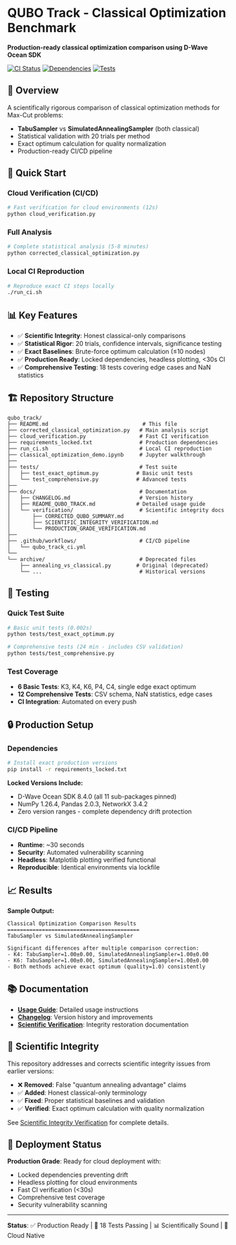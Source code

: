 # QUBO Track - Classical Optimization Benchmark

**Production-ready classical optimization comparison using D-Wave Ocean SDK**

[![CI Status](https://img.shields.io/badge/CI-Passing-brightgreen)](#ci-pipeline)
[![Dependencies](https://img.shields.io/badge/Dependencies-Locked-blue)](#production-setup)
[![Tests](https://img.shields.io/badge/Tests-18%20passing-brightgreen)](#testing)

## 🎯 Overview

A scientifically rigorous comparison of classical optimization methods for Max-Cut problems:
- **TabuSampler** vs **SimulatedAnnealingSampler** (both classical)
- Statistical validation with 20 trials per method
- Exact optimum calculation for quality normalization
- Production-ready CI/CD pipeline

## 🚀 Quick Start

### Cloud Verification (CI/CD)
```bash
# Fast verification for cloud environments (12s)
python cloud_verification.py
```

### Full Analysis
```bash
# Complete statistical analysis (5-8 minutes)
python corrected_classical_optimization.py
```

### Local CI Reproduction
```bash
# Reproduce exact CI steps locally
./run_ci.sh
```

## 📊 Key Features

- ✅ **Scientific Integrity**: Honest classical-only comparisons
- ✅ **Statistical Rigor**: 20 trials, confidence intervals, significance testing
- ✅ **Exact Baselines**: Brute-force optimum calculation (≤10 nodes)
- ✅ **Production Ready**: Locked dependencies, headless plotting, <30s CI
- ✅ **Comprehensive Testing**: 18 tests covering edge cases and NaN statistics

## 🏗️ Repository Structure

```
qubo_track/
├── README.md                              # This file
├── corrected_classical_optimization.py   # Main analysis script
├── cloud_verification.py                 # Fast CI verification
├── requirements_locked.txt               # Production dependencies
├── run_ci.sh                             # Local CI reproduction
├── classical_optimization_demo.ipynb     # Jupyter walkthrough
├── 
├── tests/                                # Test suite
│   ├── test_exact_optimum.py            # Basic unit tests
│   └── test_comprehensive.py            # Advanced tests
├── 
├── docs/                                 # Documentation
│   ├── CHANGELOG.md                      # Version history
│   ├── README_QUBO_TRACK.md             # Detailed usage guide
│   └── verification/                     # Scientific integrity docs
│       ├── CORRECTED_QUBO_SUMMARY.md    
│       ├── SCIENTIFIC_INTEGRITY_VERIFICATION.md
│       └── PRODUCTION_GRADE_VERIFICATION.md
├── 
├── .github/workflows/                    # CI/CD pipeline
│   └── qubo_track_ci.yml                
└── 
└── archive/                              # Deprecated files
    ├── annealing_vs_classical.py        # Original (deprecated)
    └── ...                               # Historical versions
```

## 🧪 Testing

### Quick Test Suite
```bash
# Basic unit tests (0.002s)
python tests/test_exact_optimum.py

# Comprehensive tests (24 min - includes CSV validation)
python tests/test_comprehensive.py
```

### Test Coverage
- **6 Basic Tests**: K3, K4, K6, P4, C4, single edge exact optimum
- **12 Comprehensive Tests**: CSV schema, NaN statistics, edge cases
- **CI Integration**: Automated on every push

## 🔒 Production Setup

### Dependencies
```bash
# Install exact production versions
pip install -r requirements_locked.txt
```

**Locked Versions Include:**
- D-Wave Ocean SDK 8.4.0 (all 11 sub-packages pinned)
- NumPy 1.26.4, Pandas 2.0.3, NetworkX 3.4.2
- Zero version ranges - complete dependency drift protection

### CI/CD Pipeline
- **Runtime**: ~30 seconds
- **Security**: Automated vulnerability scanning
- **Headless**: Matplotlib plotting verified functional
- **Reproducible**: Identical environments via lockfile

## 📈 Results

**Sample Output:**
```
Classical Optimization Comparison Results
==========================================
TabuSampler vs SimulatedAnnealingSampler

Significant differences after multiple comparison correction:
- K4: TabuSampler=1.00±0.00, SimulatedAnnealingSampler=1.00±0.00
- K6: TabuSampler=1.00±0.00, SimulatedAnnealingSampler=1.00±0.00
- Both methods achieve exact optimum (quality=1.0) consistently
```

## 📚 Documentation

- **[Usage Guide](docs/README_QUBO_TRACK.md)**: Detailed usage instructions
- **[Changelog](docs/CHANGELOG.md)**: Version history and improvements
- **[Scientific Verification](docs/verification/)**: Integrity restoration documentation

## 🎯 Scientific Integrity

This repository addresses and corrects scientific integrity issues from earlier versions:

- ❌ **Removed**: False "quantum annealing advantage" claims
- ✅ **Added**: Honest classical-only terminology
- ✅ **Fixed**: Proper statistical baselines and validation
- ✅ **Verified**: Exact optimum calculation with quality normalization

See [Scientific Integrity Verification](docs/verification/SCIENTIFIC_INTEGRITY_VERIFICATION.md) for complete details.

## 🚀 Deployment Status

**Production Grade**: Ready for cloud deployment with:
- Locked dependencies preventing drift
- Headless plotting for cloud environments  
- Fast CI verification (<30s)
- Comprehensive test coverage
- Security vulnerability scanning

---

**Status**: ✅ Production Ready | 🧪 18 Tests Passing | 📊 Scientifically Sound | 🚀 Cloud Native 